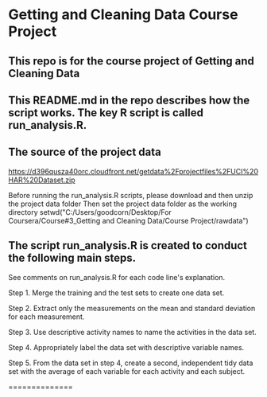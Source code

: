Getting and Cleaning Data Course Project
===========
## This repo is for the course project of Getting and Cleaning Data
## This README.md in the repo describes how the script works. The key R script is called run_analysis.R.

## The source of the project data
https://d396qusza40orc.cloudfront.net/getdata%2Fprojectfiles%2FUCI%20HAR%20Dataset.zip 

Before running the run_analysis.R scripts, please download and then unzip the project data folder
Then set the project data folder as the working directory 
setwd("C:/Users/goodcorn/Desktop/For Coursera/Course#3_Getting and Cleaning Data/Course Project/rawdata")

## The script run_analysis.R is created to conduct the following main steps.
See comments on run_analysis.R for each code line's explanation. 

Step 1. Merge the training and the test sets to create one data set.

Step 2. Extract only the measurements on the mean and standard deviation for each measurement. 

Step 3. Use descriptive activity names to name the activities in the data set.

Step 4. Appropriately label the data set with descriptive variable names. 

Step 5. From the data set in step 4, create a second, independent tidy data set with the average of each variable for each activity and each subject.

==============
